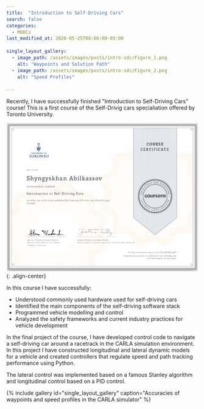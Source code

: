 ```yaml
---
title:  "Introduction to Self-Driving Cars"
search: false
categories: 
  - MOOCs
last_modified_at: 2020-05-25T08:06:00-05:00

single_layout_gallery:
  - image_path: /assets/images/posts/intro-sdc/Figure_1.png
    alt: "Waypoints and Solution Path"
  - image_path: /assets/images/posts/intro-sdc/Figure_2.png
    alt: "Speed Profiles"

---
```


Recently, I have successfully finished "Introduction to Self-Driving Cars" course! This is a first course of the Self-Drivig cars specialiation offered by Toronto University.

![](/assets/images/posts/intro-sdc/certificate.png){: .align-center}

In this course I have successfully: 
- Understood commonly used hardware used for self-driving cars
- Identified the main components of the self-driving software stack 
- Programmed vehicle modelling and control 
- Analyzed the safety frameworks and current industry practices for vehicle development 

In the final project of the course, I have developed control code to navigate a self-driving car around a racetrack in the CARLA simulation environment. In this project I have constructed longitudinal and lateral dynamic models for a vehicle and created controllers that regulate speed and path tracking performance using Python.

The lateral control was implemented based on a famous Stanley algorithm and longitudinal control based on a PID control.

{% include gallery id="single_layout_gallery" caption="Accuracies of waypoints and speed profiles in the CARLA simulator" %}

